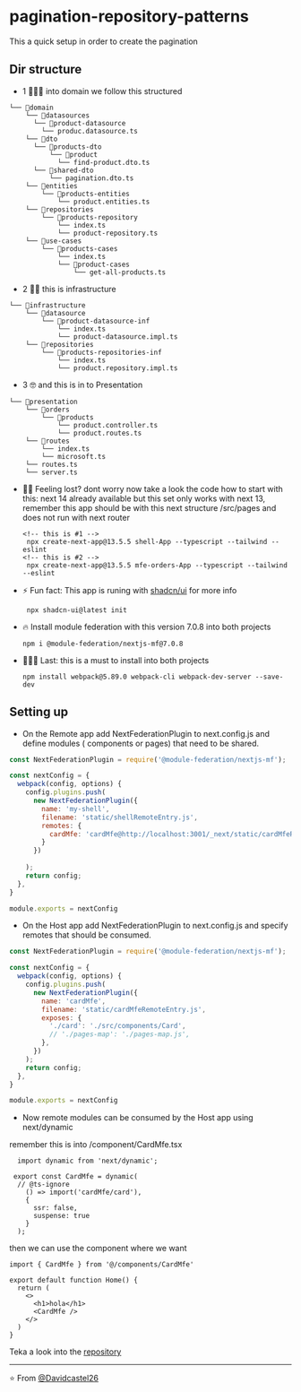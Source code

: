 # pagination-repository-patterns
This a quick setup in order to create the pagination

## Dir structure 

- 1 🏃🏽‍♂️ into domain we follow this structured 
```
└── 📁domain
    └── 📁datasources
      └── 📁product-datasource
        └── produc.datasource.ts
    └── 📁dto
      └── 📁products-dto
          └── 📁product
            └── find-product.dto.ts
      └── 📁shared-dto
          └── pagination.dto.ts
    └── 📁entities
        └── 📁products-entities
            └── product.entities.ts
    └── 📁repositories
        └── 📁products-repository
            └── index.ts
            └── product-repository.ts
    └── 📁use-cases
        └── 📁products-cases
            └── index.ts
            └── 📁product-cases
                └── get-all-products.ts
```
- 2 😵‍💫 this is infrastructure
```
└── 📁infrastructure
    └── 📁datasource
        └── 📁product-datasource-inf
            └── index.ts
            └── product-datasource.impl.ts
    └── 📁repositories
        └── 📁products-repositories-inf
            └── index.ts
            └── product.repository.impl.ts   
```
- 3 🤓 and this is in to Presentation
```
└── 📁presentation
    └── 📁orders
        └── 📁products
            └── product.controller.ts
            └── product.routes.ts
    └── 📁routes
        └── index.ts
        └── microsoft.ts
    └── routes.ts
    └── server.ts
```

- 😵‍💫 Feeling lost? dont worry now take a look the code how to start with this:
    next 14 already available but this set only works with next 13, remember this app should be with this next structure /src/pages and does not run with next router
    ```
    <!-- this is #1 -->
     npx create-next-app@13.5.5 shell-App --typescript --tailwind --eslint
    <!-- this is #2 -->
     npx create-next-app@13.5.5 mfe-orders-App --typescript --tailwind --eslint
    ```
- ⚡ Fun fact: This app is runing with [shadcn/ui](https://ui.shadcn.com/docs/installation) for more info
    ```
     npx shadcn-ui@latest init
    ```
- 🔥 Install module federation with this version 7.0.8 into both projects
    ```
    npm i @module-federation/nextjs-mf@7.0.8
    ```
- 🏃🏽‍♂️ Last: this is a must to install into both projects
    ```
    npm install webpack@5.89.0 webpack-cli webpack-dev-server --save-dev
    ```

## Setting up
- On the Remote app add NextFederationPlugin to next.config.js and define modules ( components or pages) that need to be shared.

```js 
const NextFederationPlugin = require('@module-federation/nextjs-mf');

const nextConfig = {
  webpack(config, options) {
    config.plugins.push(
      new NextFederationPlugin({
        name: 'my-shell',
        filename: 'static/shellRemoteEntry.js',
        remotes: {
          cardMfe: 'cardMfe@http://localhost:3001/_next/static/cardMfeRemoteEntry.js',          
        }
      })
      
    );
    return config;
  },
}

module.exports = nextConfig
```
- On the Host app add NextFederationPlugin to next.config.js and specify remotes that should be consumed.


```js
const NextFederationPlugin = require('@module-federation/nextjs-mf');

const nextConfig = {
  webpack(config, options) {
    config.plugins.push(
      new NextFederationPlugin({
        name: 'cardMfe',
        filename: 'static/cardMfeRemoteEntry.js',        
        exposes: {
          './card': './src/components/Card',                  
          // './pages-map': './pages-map.js',
        },        
      })
    );
    return config;
  },
}

module.exports = nextConfig
```

- Now remote modules can be consumed by the Host app using next/dynamic

remember this is into /component/CardMfe.tsx
```tsx
  import dynamic from 'next/dynamic';

 export const CardMfe = dynamic(
  // @ts-ignore
    () => import('cardMfe/card'),
    { 
      ssr: false,
      suspense: true 
    }
  );
```

then we can use the component where we want
```tsx
import { CardMfe } from '@/components/CardMfe'

export default function Home() {
  return (
    <>
      <h1>hola</h1>
      <CardMfe />
    </>
  )
}

```


Teka a look into the [repository](http://10.111.102.10:3000/desa03/lacarreta_backend/src/branch/development)

---
⭐️ From [@Davidcastel26](https://github.com/Davidcastel26) 
